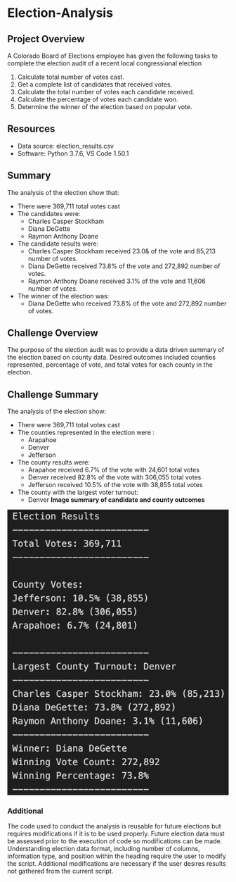 # Election-Analysis

## Project Overview
A Colorado Board of Elections employee has given the following tasks to complete the election audit of a recent local congressional election
1. Calculate total number of votes cast.
2. Get a complete list of candidates that received votes.
3. Calculate the total number of votes each candidate received.
4. Calculate the percentage of votes each candidate won.
5. Determine the winner of the election based on popular vote.

## Resources
- Data source: election_results.csv
- Software: Python 3.7.6, VS Code 1.50.1

## Summary
The analysis of the election show that:
- There were 369,711 total votes cast
- The candidates were:
  - Charles Casper Stockham
  - Diana DeGette
  - Raymon Anthony Doane
- The candidate results were:
  - Charles Casper Stockham received 23.0& of the vote and 85,213 number of votes.
  - Diana DeGette received 73.8% of the vote and 272,892 number of votes.
  - Raymon Anthony Doane received 3.1% of the vote and 11,606 number of votes.
- The winner of the election was:
  - Diana DeGette who received 73.8% of the vote and 272,892 number of votes.


## Challenge Overview 
The purpose of the election audit was to provide a data driven summary of the election based on county data. Desired outcomes included counties represented, percentage of vote, and total votes for each county in the election.

## Challenge Summary 
The analysis of the election show:
- There were 369,711 total votes cast
- The counties represented in the election were :
    - Arapahoe
    - Denver
    - Jefferson
 - The county results were:
    - Arapahoe received 6.7% of the vote with 24,601 total votes
    - Denver received 82.8% of the vote with 306,055 total votes
    - Jefferson received 10.5% of the vote with 38,855 total votes
 - The county with the largest voter turnout:
    - Denver
**Image summary of candidate and county outcomes**<br> 
<img src= "https://github.com/ChrisBarton107/Election-Analysis/blob/main/Resources/PyPoll_Challenge_Terminal.png?raw=true" width="1000">
 
### Additional
The code used to conduct the analysis is reusable for future elections but requires modifications if it is to be used properly. Future election data must be assessed prior to the execution of code so modifications can be made. Understanding election data format, including number of columns, information type, and position within the heading require the user to modify the script. Additional modifications are necessary if the user desires results not gathered from the current script.
